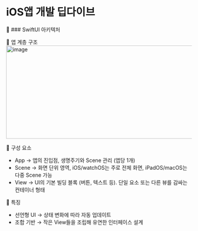 # iOS앱 개발 딥다이브

🌱 ### SwiftUI 아키텍처  

📌 앱 계층 구조   
<img width="618" height="253" alt="image" src="https://github.com/user-attachments/assets/85cee8e6-b059-4301-8f8c-690906413657" />   

📌 구성 요소   
- App → 앱의 진입점, 생명주기와 Scene 관리 (앱당 1개)  
- Scene → 화면 단위 영역, iOS/watchOS는 주로 전체 화면, iPadOS/macOS는 다중 Scene 가능    
- View → UI의 기본 빌딩 블록 (버튼, 텍스트 등). 단일 요소 또는 다른 뷰를 감싸는 컨테이너 형태   
    
📌 특징  
- 선언형 UI → 상태 변화에 따라 자동 업데이트  
- 조합 기반 → 작은 View들을 조립해 유연한 인터페이스 설계  
  
